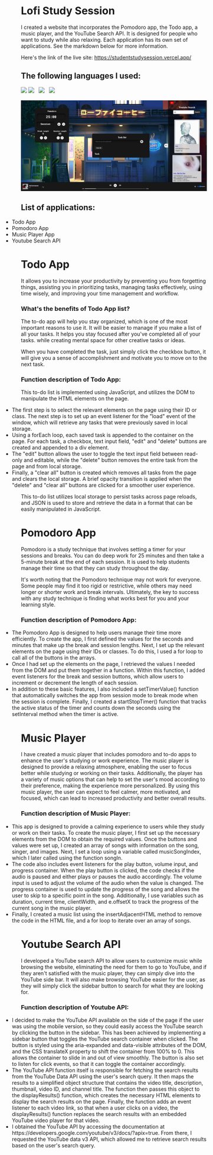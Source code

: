 
# Lofi Study Session

I created a website that incorporates the Pomodoro app, the Todo app, a music player, and the YouTube Search API. It is designed for people who want to study while also relaxing. Each application has its own set of applications. See the markdown below for more information.

Here's the link of the live site: https://studentstudysession.vercel.app/

## The following languages I used:
<div align-items: left>
<img src="https://user-images.githubusercontent.com/25181517/192158954-f88b5814-d510-4564-b285-dff7d6400dad.png" width="50">
<img src="https://user-images.githubusercontent.com/25181517/183898674-75a4a1b1-f960-4ea9-abcb-637170a00a75.png" width="50">
&nbsp;
<img src="https://user-images.githubusercontent.com/25181517/192158956-48192682-23d5-4bfc-9dfb-6511ade346bc.png" width="45">
&nbsp;
  <img src="https://user-images.githubusercontent.com/25181517/117447155-6a868a00-af3d-11eb-9cfe-245df15c9f3f.png" width="45">
</div >
<br>
<img src="src\bg-image\Student pomodoro img.JPG" alt= “” >

## List of applications:

<ul style="text-align: left;">
<li style="margin-left: -3rem;">Todo App</li>
<li style="margin-left: -3rem;">Pomodoro App</li>
<li style="margin-left: -3rem;">Music Player App</li>
<li style="margin-left: -3rem;">Youtube Search API</li>
</ul>

# Todo App

<p>It allows you to increase your productivity by preventing you from forgetting things, assisting you in prioritizing tasks, managing tasks effectively, using time wisely, and improving your time management and workflow.</p>

### What's the benefits of Todo App list?

The to-do app will help you stay organized, which is one of the most important reasons to use it. It will be easier to manage if you make a list of all your tasks. It helps you stay focused after you've completed all of your tasks. while creating mental space for other creative tasks or ideas.

When you have completed the task, just simply click the checkbox button, it will give you a sense of accomplishment and motivate you to move on to the next task.

### Function description of Todo App:

This to-do list is implemented using JavaScript, and utilizes the DOM to manipulate the HTML elements on the page.
<ul style="text-align: left;">
<li style="margin-left: -3rem;"> The first step is to select the relevant elements on the page using their ID or class. The next step is to set up an event listener for the "load" event of the window, which will retrieve any tasks that were previously saved in local storage.

<li style="margin-left: -3rem;"> Using a forEach loop, each saved task is appended to the container on the page. For each task, a checkbox, text input field, "edit" and "delete" buttons are created and appended to a div element.

<li style="margin-left: -3rem;"> The "edit" button allows the user to toggle the text input field between read-only and editable, while the "delete" button removes the entire task from the page and from local storage.

<li style="margin-left: -3rem;"> Finally, a "clear all" button is created which removes all tasks from the page and clears the local storage. A brief opacity transition is applied when the "delete" and "clear all" buttons are clicked for a smoother user experience.
</ul>

This to-do list utilizes local storage to persist tasks across page reloads, and JSON is used to store and retrieve the data in a format that can be easily manipulated in JavaScript.

# Pomodoro App

Pomodoro is a study technique that involves setting a timer for your sessions and breaks. You can do deep work for 25 minutes and then take a 5-minute break at the end of each session. It is used to help students manage their time so that they can study throughout the day.

It's worth noting that the Pomodoro technique may not work for everyone. Some people may find it too rigid or restrictive, while others may need longer or shorter work and break intervals. Ultimately, the key to success with any study technique is finding what works best for you and your learning style.

### Function description of Pomodoro App:
<ul style="text-align: left;">
<li style="margin-left: -3rem;">The Pomodoro App is designed to help users manage their time more efficiently. To create the app, I first defined the values for the seconds and minutes that make up the break and session lengths. Next, I set up the relevant elements on the page using their IDs or classes. To do this, I used a for loop to call all of the buttons in the arrays.

<li style="margin-left: -3rem;">Once I had set up the elements on the page, I retrieved the values I needed from the DOM and put them together in a function. Within this function, I added event listeners for the break and session buttons, which allow users to increment or decrement the length of each session.

<li style="margin-left: -3rem;">In addition to these basic features, I also included a setTimerValue() function that automatically switches the app from session mode to break mode when the session is complete. Finally, I created a startStopTimer() function that tracks the active status of the timer and counts down the seconds using the setInterval method when the timer is active.
</ul>


# Music Player

I have created a music player that includes pomodoro and to-do apps to enhance the user's studying or work experience. The music player is designed to provide a relaxing atmosphere, enabling the user to focus better while studying or working on their tasks. Additionally, the player has a variety of music options that can help to set the user's mood according to their preference, making the experience more personalized. By using this music player, the user can expect to feel calmer, more motivated, and focused, which can lead to increased productivity and better overall results. 

### Function description of Music Player:

<ul style="text-align: left;">
<li style="margin-left: -3rem;">This app is designed to provide a calming experience to users while they study or work on their tasks. To create the music player, I first set up the necessary elements from the DOM to obtain the required values. Once the buttons and values were set up, I created an array of songs with information on the song, singer, and images. Next, I set a loop using a variable called musicSongIndex, which I later called using the function songIn.

<li style="margin-left: -3rem;">The code also includes event listeners for the play button, volume input, and progress container. When the play button is clicked, the code checks if the audio is paused and either plays or pauses the audio accordingly. The volume input is used to adjust the volume of the audio when the value is changed. The progress container is used to update the progress of the song and allows the user to skip to a specific point in the song. Additionally, I use variables such as duration, current time, clientWidth, and e.offsetX to track the progress of the current song in the music player.

<li style="margin-left: -3rem;">Finally, I created a music list using the insertAdjacentHTML method to remove the code in the HTML file, and a for loop to iterate over an array of songs.
</ul>

# Youtube Search API

I developed a YouTube search API to allow users to customize music while browsing the website, eliminating the need for them to go to YouTube, and if they aren't satisfied with the music player, they can simply dive into the YouTube side bar. It will also make browsing YouTube easier for the user, as they will simply click the sidebar button to search for what they are looking for.

### Function description of Youtube API:
<ul style="text-align: left;">
<li style="margin-left: -3rem;">I decided to make the YouTube API available on the side of the page if the user was using the mobile version, so they could easily access the YouTube search by clicking the button in the sidebar. This has been achieved by implementing a sidebar button that toggles the YouTube search container when clicked. The button is styled using the aria-expanded and data-visible attributes of the DOM, and the CSS translateX property to shift the container from 100% to 0. This allows the container to slide in and out of view smoothly. The button is also set to listen for click events, so that it can toggle the container accordingly.

<li style="margin-left: -3rem;">The YouTube API function itself is responsible for fetching the search results from the YouTube Data API using the user's search query. It then maps the results to a simplified object structure that contains the video title, description, thumbnail, video ID, and channel title. The function then passes this object to the displayResults() function, which creates the necessary HTML elements to display the search results on the page. Finally, the function adds an event listener to each video link, so that when a user clicks on a video, the displayResults() function replaces the search results with an embedded YouTube video player for that video.

<li style="margin-left: -3rem;">I obtained the YouTube API by accessing the documentation at https://developers.google.com/youtube/v3/docs/?apix=true. From there, I requested the YouTube data v3 API, which allowed me to retrieve search results based on the user's search query.
</ul>